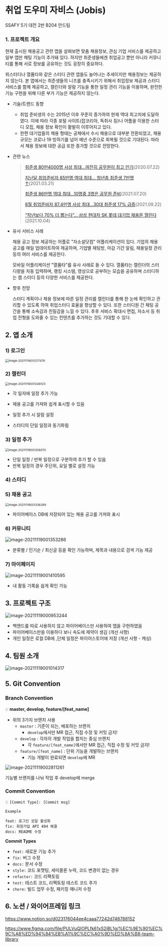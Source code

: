 # 취업 도우미 자비스 (Jobis)

SSAFY 5기 대전 2반 B204 안드팀

### 1. 프로젝트 개요

현재 출시된 채용공고 관련 앱을 살펴보면 맞춤 채용정보, 관심 기업 서비스를 제공하고 일부 앱만 채팅 기능이 추가돼 있다. 하지만 취준생들에겐 취업공고 뿐만 아니라 커뮤니티를 통해 서로 정보를 공유하는 것도 굉장히 중요하다. 

위스터디나 열품타와 같은 스터디 관련 앱들도 늘어나는 추세이지만 채용정보는 제공하지 않는다. 본 앱에서는 취준생들의 니즈를 충족시키기 위해서 취업정보 제공과 스터디 서비스를 함께 제공하고, 캘린더와 알람 기능을 통한 일정 관리 기능을 이용하며, 완전한 기능 구현을 위해 다른 부가 기능은 제공하지 않는다.

- 기술/트렌드 동향

  - 취업 준비생의 수는 2015년 이후 꾸준히 증가하여 현재 역대 최고치에 도달하였다. 이에 따라 각종 포털 사이트(잡코리아, 독취사 등)나 어플을 이용한 스터디 모집, 채용 정보 확인이 활발히 이루어지고 있다.
  - 한편 대기업들의 채용 형태는 공채에서 수시 채용으로 대부분 전환되었고, 채용 규모는 코로나 19 빙하기를 넘어 예년 수준으로 회복될 것으로 기대된다. 따라서 채용 정보에 대한 공급 또한 증가할 것으로 전망한다.

- 관련 뉴스

  >[취준생 80만4000명 사상 최대…여전히 공무원이 최고 인기](https://www.joongang.co.kr/article/23830602#home)(2020.07.22)
  >
  >[지난달 취업준비자 85만명·역대 최대… 청년층 취준생 7만명 ↑](https://www.ajunews.com/view/20210321122516242)(2021.03.21)
  >
  >[취준생 86만명 역대 최대...10명중 3명은 공무원 준비](https://www.yna.co.kr/view/AKR20210720080900002)(2021.07.20)
  >
  >[8월 취업준비자 87.4만명 사상 최대...30대 취준생 17% 급증](https://biz.chosun.com/policy/policy_sub/2021/09/22/PWPX6IEM65GKVI5H6I46IBABII/)(2021.09.22)
  >
  >[“작년보다 70% 더 뽑는다”… 삼성 현대차 SK 롯데 대기업 채용문 열린다](https://www.mk.co.kr/news/business/view/2021/10/940464/)(2021.10.04)

- 유사 서비스 사례

  채용 공고 정보 제공하는 어플로 "자소설닷컴" 어플리케이션이 있다. 기업의 채용 공고를 매일 업데이트하여 제공하며, 기업별 채팅방, 마감 기간 알림, 채용일정 관리 등의 여러 서비스를 제공한다.

  모바일 어플리케이션 "열품타"를 유사 사례로 들 수 있다. 열품타는 캘린더의 스터디량을 자동 입력하며, 랭킹 시스템, 영상으로 공부하는 모습을 공유하며 스터디하는 캠 스터디 등의 다양한 서비스를 제공한다.

- 향후 전망

  스터디 계획이나 채용 정보에 따른 일정 관리를 캘린더를 통해 한 눈에 확인하고 관리할 수 있도록 하여 취업스터디 효율을 향상할 수 있다. 또한 스터디원 간 채팅 공간을 통해 소속감과 친밀감을 느낄 수 있다. 추후 서비스 확대시 면접, 자소서 등 취업 전형을 도와줄 수 있는 컨텐츠를 추가하는 것도 기대할 수 있다.

  

## 2. 앱 소개

### 1) 로그인

<img src="README.assets/image-20211119001217476.png" alt="image-20211119001217476" style="zoom: 67%;" />



### 2) 캘린더

<img src="README.assets/image-20211119001249123.png" alt="image-20211119001249123" style="zoom:67%;" />

- 각 일자에 일정 추가 가능

- 채용 공고를 가져와 쉽게 표시할 수 있음

- 일정 추가 시 알람 설정

- 스터디의 단일 일정과 동기화됨

  

### 3) 일정 추가

<img src="README.assets/image-20211119001308370.png" alt="image-20211119001308370" style="zoom:67%;" />

- 단일 일정 / 반복 일정으로 구분하여 추가 할 수 있음
- 반복 일정의 경우 주단위, 요일 별로 설정 가능

### 4) 스터디



### 5) 채용 공고

<img src="README.assets/image-20211119001336299.png" alt="image-20211119001336299" style="zoom:67%;" />

- 파이어베이스 DB에 저장되어 있는 채용 공고를 가져와 표시

  

### 6) 커뮤니티

![image-20211119001353286](README.assets/image-20211119001353286.png)

- 분류별 / 인기순 / 최신글 등을 확인 가능하며, 제목과 내용으로 검색 기능 제공

### 7) 마이페이지

![image-20211119001410595](README.assets/image-20211119001410595.png)

- 내 활동 기록을 쉽게 확인 가능



## 3. 프로젝트 구조

![image-20211119000953244](README.assets/image-20211119000953244.png)

- 백엔드를 따로 사용하지 않고 파이어베이스만 사용하여 앱을 구현하였음
- 파이어베이스만을 이용하다 보니 속도에 제약이 생김 (개선 사항)
- 개인 일정은 로컬 DB에 ,단체 일정은 파이어스토어에 저장 (개선 사항 - 캐싱)



## 4. 팀원 소개

![image-20211119001014317](README.assets/image-20211119001014317.png)



## 5. Git Convention

### Branch Convention

💡 **master, develop, feature/[feat_name]**

- 위의 3가지 브렌치 사용
  - `master` : 기준이 되는, 배포하는 브랜치
    - `develop`에서만 MR 접근, 직접 수정 및 커밋 금지!
  - `develop` : 각자의 개발 작업을 합치는 중심 브랜치
    - 각 `feature/[feat_name]`에서만 MR 접근, 직접 수정 및 커밋 금지!
  - `feature/[feat_name]` : 단위 기능을 개발하는 브랜치
    - 기능 개발이 완료되면 `develop`에 MR

![image-20211119002811261](README.assets/image-20211119002811261.png)

기능별 브랜치를 나눠 작업 후 develop에 merge



### Commit Convention

💡 `[Commit Type]: [Commit msg]`

```
Example

feat: 로그인 모달 활성화
fix: 회원가입 API 404 해결
docs: README 수정
```

**Commit Types**

- `feat:` 새로운 기능 추가
- `fix:` 버그 수정
- `docs:` 문서 수정
- `style:` 코드 포맷팅, 세미콜론 누락, 코드 변경이 없는 경우
- `refactor:` 코드 리팩토링
- `test:` 테스트 코드, 리펙토링 테스트 코드 추가
- `chore:` 빌드 업무 수정, 패키징 매니저 수정





## 6. 노션 / 와이어프레임 링크

https://www.notion.so/d023176044ee4caaa77242d748788152

https://www.figma.com/file/PULVuQlOPLfk61xS2jBL1g/%EC%9E%90%EC%9C%A8%ED%94%84%EB%A1%9C%EC%A0%9D%ED%8A%B8-team-library

